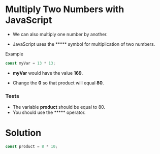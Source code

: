 # Multiply Two Numbers with JavaScript

- We can also multiply one number by another.

- JavaScript uses the ***** symbol for multiplication of two numbers.

Example

```js
const myVar = 13 * 13;
```
- **myVar** would have the value **169**.

- Change the **0** so that product will equal **80**.

### Tests

- The variable **product** should be equal to 80.
- You should use the ***** operator.

# Solution

```js
const product = 8 * 10;
```
